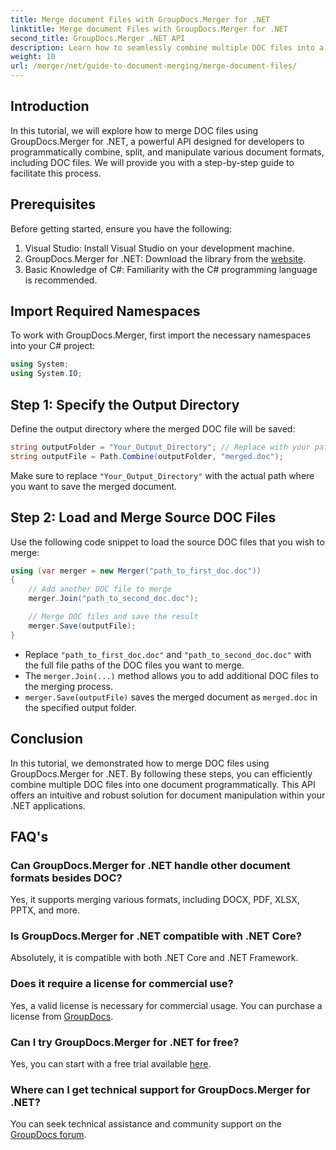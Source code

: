 ```yaml
---
title: Merge document Files with GroupDocs.Merger for .NET
linktitle: Merge document Files with GroupDocs.Merger for .NET
second_title: GroupDocs.Merger .NET API
description: Learn how to seamlessly combine multiple DOC files into a single document using GroupDocs.Merger for .NET. This comprehensive tutorial provides a clear, step-by-step approach, covering prerequisites, code snippets, and FAQs.
weight: 10
url: /merger/net/guide-to-document-merging/merge-document-files/
---
```

## Introduction

In this tutorial, we will explore how to merge DOC files using GroupDocs.Merger for .NET, a powerful API designed for developers to programmatically combine, split, and manipulate various document formats, including DOC files. We will provide you with a step-by-step guide to facilitate this process.

## Prerequisites

Before getting started, ensure you have the following:

1. Visual Studio: Install Visual Studio on your development machine.
2. GroupDocs.Merger for .NET: Download the library from the [website](https://releases.groupdocs.com/merger/net/).
3. Basic Knowledge of C#: Familiarity with the C# programming language is recommended.

## Import Required Namespaces

To work with GroupDocs.Merger, first import the necessary namespaces into your C# project:

```csharp
using System;
using System.IO;
```

## Step 1: Specify the Output Directory

Define the output directory where the merged DOC file will be saved:

```csharp
string outputFolder = "Your_Output_Directory"; // Replace with your path
string outputFile = Path.Combine(outputFolder, "merged.doc");
```

Make sure to replace `"Your_Output_Directory"` with the actual path where you want to save the merged document.

## Step 2: Load and Merge Source DOC Files

Use the following code snippet to load the source DOC files that you wish to merge:

```csharp
using (var merger = new Merger("path_to_first_doc.doc"))
{
    // Add another DOC file to merge
    merger.Join("path_to_second_doc.doc");

    // Merge DOC files and save the result
    merger.Save(outputFile);
}
```


- Replace `"path_to_first_doc.doc"` and `"path_to_second_doc.doc"` with the full file paths of the DOC files you want to merge.
- The `merger.Join(...)` method allows you to add additional DOC files to the merging process.
- `merger.Save(outputFile)` saves the merged document as `merged.doc` in the specified output folder.

## Conclusion

In this tutorial, we demonstrated how to merge DOC files using GroupDocs.Merger for .NET. By following these steps, you can efficiently combine multiple DOC files into one document programmatically. This API offers an intuitive and robust solution for document manipulation within your .NET applications.

## FAQ's

### Can GroupDocs.Merger for .NET handle other document formats besides DOC?

Yes, it supports merging various formats, including DOCX, PDF, XLSX, PPTX, and more.

### Is GroupDocs.Merger for .NET compatible with .NET Core?

Absolutely, it is compatible with both .NET Core and .NET Framework.

### Does it require a license for commercial use?

Yes, a valid license is necessary for commercial usage. You can purchase a license from [GroupDocs](https://purchase.groupdocs.com/buy).

### Can I try GroupDocs.Merger for .NET for free?

Yes, you can start with a free trial available [here](https://releases.groupdocs.com/).

### Where can I get technical support for GroupDocs.Merger for .NET?

You can seek technical assistance and community support on the [GroupDocs forum](https://forum.groupdocs.com/c/merger/32).
